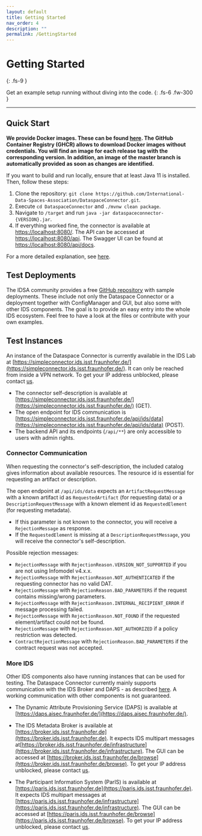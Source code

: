 ```yaml
---
layout: default
title: Getting Started
nav_order: 4
description: ""
permalink: /GettingStarted
---
```


# Getting Started
{: .fs-9 }

Get an example setup running without diving into the code.
{: .fs-6 .fw-300 }

---

## Quick Start

**We provide Docker images. These can be found [here](https://github.com/orgs/International-Data-Spaces-Association/packages/container/package/dataspace-connector).
The GitHub Container Registry (GHCR) allows to download Docker images without credentials.
You will find an image for each release tag with the corresponding version. In addition, an image of
the master branch is automatically provided as soon as changes are identified.**

If you want to build and run locally, ensure that at least Java 11 is installed. Then, follow these
steps:

1.  Clone the repository: `git clone https://github.com/International-Data-Spaces-Association/DataspaceConnector.git`.
2.  Execute `cd DataspaceConnector` and `./mvnw clean package`.
3.  Navigate to `/target` and run `java -jar dataspaceconnector-{VERSION}.jar`.
4.  If everything worked fine, the connector is available at
    [https://localhost:8080/](https://localhost:8080/). The API can be accessed at
    [https://localhost:8080/api](https://localhost:8080/api). The Swagger UI can be found at
    [https://localhost:8080/api/docs](https://localhost:8080/api/docs).

For a more detailed explanation, see [here](deployment.md).


## Test Deployments

The IDSA community provides a free
[GitHub repository](https://github.com/International-Data-Spaces-Association/IDS-Deployment-Examples)
with sample deployments. These include not only the Dataspace Connector or a deployment together
with ConfigManager and GUI, but also some with other IDS components. The goal is to provide an easy
entry into the whole IDS ecosystem. Feel free to have a look at the files or contribute with your
own examples.


## Test Instances

An instance of the Dataspace Connector is currently available in the IDS Lab at
[https://simpleconnector.ids.isst.fraunhofer.de/](https://simpleconnector.ids.isst.fraunhofer.de/).
It can only be reached from inside a VPN network. To get your IP address unblocked, please contact
[us](mailto:info@dataspace-connector.de).
* The connector self-description is available at [https://simpleconnector.ids.isst.fraunhofer.de/](https://simpleconnector.ids.isst.fraunhofer.de/) (GET).
* The open endpoint for IDS communication is
  [https://simpleconnector.ids.isst.fraunhofer.de/api/ids/data](https://simpleconnector.ids.isst.fraunhofer.de/api/ids/data) (POST).
* The backend API and its endpoints (`/api/**`) are only accessible to users with admin rights.

### Connector Communication
When requesting the connector's self-description, the included catalog gives information about
available resources. The resource id is essential for requesting an artifact or description.

The open endpoint at `/api/ids/data` expects an `ArtifactRequestMessage` with a known artifact id
as `RequestedArtifact` (for requesting data) or a `DescriptionRequestMessage` with a known
element id as `RequestedElement` (for requesting metadata).
* If this parameter is not known to the connector, you will receive a `RejectionMessage` as
  response.
* If the `RequestedElement` is missing at a `DescriptionRequestMessage`, you will receive the
  connector's self-description.

Possible rejection messages:
* `RejectionMessage` with `RejectionReason.VERSION_NOT_SUPPORTED` if you are not using
  Infomodel v4.x.x.
* `RejectionMessage` with `RejectionReason.NOT_AUTHENTICATED` if the requesting connector has no
  valid DAT.
* `RejectionMessage` with `RejectionReason.BAD_PARAMETERS` if the request contains missing/wrong
  parameters.
* `RejectionMessage` with `RejectionReason.INTERNAL_RECIPIENT_ERROR` if message processing failed.
* `RejectionMessage` with `RejectionReason.NOT_FOUND` if the requested element/artifact could not
  be found.
* `RejectionMessage` with `RejectionReason.NOT_AUTHORIZED` if a policy restriction was detected.
* `ContractRejectionMessage` with `RejectionReason.BAD_PARAMETERS` if the contract request was not
  accepted.

### More IDS

Other IDS components also have running instances that can be used for testing. The Dataspace
Connector currently mainly supports communication with the IDS Broker and DAPS - as described
[here](features.md#ids-communication). A working communication with other components is not
guaranteed.

* The Dynamic Attribute Provisioning Service (DAPS) is available at
[https://daps.aisec.fraunhofer.de/](https://daps.aisec.fraunhofer.de/).

* The IDS Metadata Broker is available at
  [https://broker.ids.isst.fraunhofer.de](https://broker.ids.isst.fraunhofer.de). It expects IDS
  multipart messages at[https://broker.ids.isst.fraunhofer.de/infrastructure](https://broker.ids.isst.fraunhofer.de/infrastructure).
  The GUI can be accessed at [https://broker.ids.isst.fraunhofer.de/browse](https://broker.ids.isst.fraunhofer.de/browse).
  To get your IP address unblocked, please contact [us](mailto:info@dataspace-connector.de).

* The Participant Information System (ParIS) is available at
  [https://paris.ids.isst.fraunhofer.de](https://paris.ids.isst.fraunhofer.de).
  It expects IDS multipart messages at
  [https://paris.ids.isst.fraunhofer.de/infrastructure](https://paris.ids.isst.fraunhofer.de/infrastructure).
  The GUI can be accessed at [https://paris.ids.isst.fraunhofer.de/browse](https://paris.ids.isst.fraunhofer.de/browse).
  To get your IP address unblocked, please contact [us](mailto:info@dataspace-connector.de).
